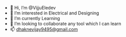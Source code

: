 - 👋 Hi, I’m @VijjuEledev
- 👀 I’m interested in Electrical and Designing  
- 🌱 I’m currently Learning 
- 💞️ I’m looking to collaborate any tool which I can learn
- 📫 dhaknevijay9495@gmail.com

<!---
VijjuEledev/VijjuEledev is a ✨ special ✨ repository because its `README.md` (this file) appears on your GitHub profile.
You can click the Preview link to take a look at your changes.
--->
